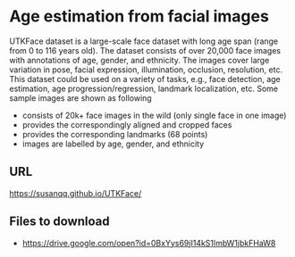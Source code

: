 # Age estimation from facial images


UTKFace dataset is a large-scale face dataset with long age span (range from 0 to 116 years old). The dataset consists of over 20,000 face images with annotations of age, gender, and ethnicity. The images cover large variation in pose, facial expression, illumination, occlusion, resolution, etc. This dataset could be used on a variety of tasks, e.g., face detection, age estimation, age progression/regression, landmark localization, etc. Some sample images are shown as following


- consists of 20k+ face images in the wild (only single face in one image)
- provides the correspondingly aligned and cropped faces
- provides the corresponding landmarks (68 points)
- images are labelled by age, gender, and ethnicity

## URL
https://susanqq.github.io/UTKFace/

## Files to download
- https://drive.google.com/open?id=0BxYys69jI14kS1lmbW1jbkFHaW8